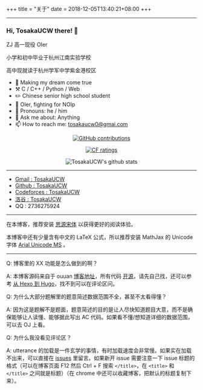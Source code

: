 +++
title = "关于"
date = 2018-12-05T13:40:21+08:00
+++

---

### Hi, TosakaUCW there! 👋

ZJ 高一现役 OIer

小学和初中毕业于杭州江南实验学校

高中现就读于杭州学军中学紫金港校区

-   🎯 Making my dream come true
-   ⚒️ C / C++ / Python / Web
-   ✏️ Chinese senior high school student
-   🌱 OIer, fighting for NOIp
-   👨 Pronouns: he / him
-   💬 Ask me about: Anything
-   📫 How to reach me: tosakaucw0@gmai.com

<div align=center>

[![GitHub contributions](https://img.shields.io/badge/dynamic/json?url=https://github-contributions.now.sh/api/v1/TosakaUCW&label=github&query=$.years.0.total&color=success&style=for-the-badge&suffix=@this%20year)](https://github.com/TosakaUCW)

[![CF ratings](https://cfrating.ihcr.top/?user=TosakaUCW)](https://codeforces.com/profile/TosakaUCW)

![TosakaUCW's github stats](https://github-readme-stats.vercel.app/api?username=TosakaUCW&show_icons=true&theme=tokyonight)

</div>

---

- [Gmail : TosakaUCW](mailto:tosakaucw0@gmail.com)
- [Github : TosakaUCW](https://github.com/TosakaUCW)
- [Codeforces : TosakaUCW](https://codeforces.com/profile/TosakaUCW)
- [洛谷 : TosakaUCW](https://www.luogu.com.cn/user/87319)
- QQ : 2736275924

---

在本博客，推荐安装 [思源宋体](/fonts/SourceHanSerifSC-Regular.otf) 以获得更好的阅读体验。

本博客中还有少量含有中文的 LaTeX 公式，所以推荐安装 MathJax 的 Unicode 字体 [Arial Unicode MS](/fonts/arial-unicode-ms_2.ttf) 。

---

Q: 博客里的 XX 功能是怎么做到的啊？

A: 本博客源码来自于 ouuan [博客地址](https://ouuan.github.io/)，所有代码 [开源](https://github.com/ouuan/hugo-blog)，请先自己找，还可以参考 [从 Hexo 到 Hugo](/post/from-hexo-to-hugo/#process)，找不到可以在评论区问。

Q: 为什么大部分题解里的题意简述数据范围不全，甚至不太看得懂？

A: 因为这是题解不是题面，题意简述的目的是让人尽快知道题目大意，而不是确保能够让人读懂、能够据此写出 AC 代码。如果看不懂/想知道详细的数据范围，可以去 OJ 上看。

Q: 为什么我没看见评论区？

A: utterance 的加载是一件玄学的事情，有时加载速度会非常慢。如果实在加载不出来，可以直接在 [issues](https://github.com/ouuan/blog-comments/issues) 里留言。如果新开 issue 需要注意一下 issue 标题的格式（可以在博客页面 F12 然后 Ctrl + F 搜索 `</title>`，在 `<title>` 和 `</title>` 之间就是标题）（在 chrome 中还可以收藏博客，把默认的标题复制下来）。
